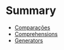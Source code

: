 # Summary

* [Comparações](comparisons.md)
* [Comprehensions](comprehensions.md)
* [Generators](generators.md)
